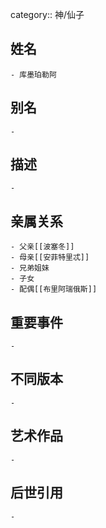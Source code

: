 category:: 神/仙子
## 姓名
	- 库墨珀勒阿
## 别名
	-
## 描述
	-
## 亲属关系
	- 父亲[[波塞冬]]
	- 母亲[[安菲特里忒]]
	- 兄弟姐妹
	- 子女
	- 配偶[[布里阿瑞俄斯]]
## 重要事件
	-
## 不同版本
	-
## 艺术作品
	-
## 后世引用
	-
